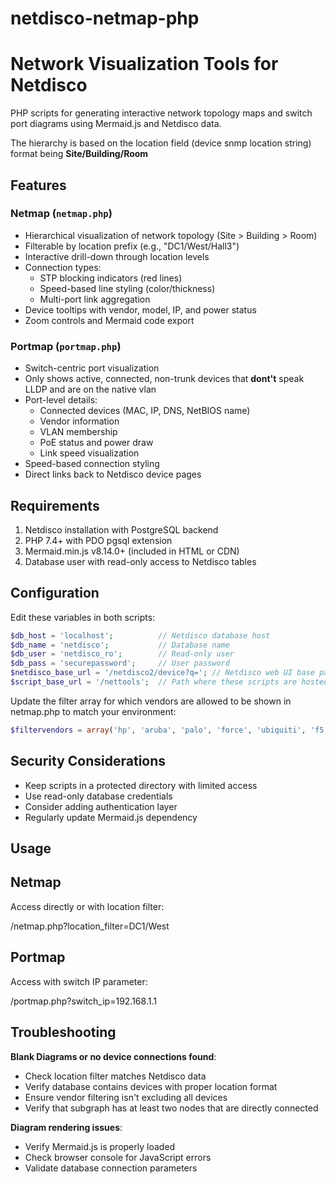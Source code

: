 # netdisco-netmap-php
# Network Visualization Tools for Netdisco

PHP scripts for generating interactive network topology maps and switch port diagrams using Mermaid.js and Netdisco data.

The hierarchy is based on the location field (device snmp location string) format being **Site/Building/Room**

## Features

### Netmap (`netmap.php`)
- Hierarchical visualization of network topology (Site > Building > Room)
- Filterable by location prefix (e.g., "DC1/West/Hall3")
- Interactive drill-down through location levels
- Connection types:
  - STP blocking indicators (red lines)
  - Speed-based line styling (color/thickness)
  - Multi-port link aggregation
- Device tooltips with vendor, model, IP, and power status
- Zoom controls and Mermaid code export

### Portmap (`portmap.php`)
- Switch-centric port visualization
- Only shows active, connected, non-trunk devices that **dont't** speak LLDP and are on the native vlan
- Port-level details:
  - Connected devices (MAC, IP, DNS, NetBIOS name)
  - Vendor information
  - VLAN membership
  - PoE status and power draw
  - Link speed visualization
- Speed-based connection styling
- Direct links back to Netdisco device pages

## Requirements

1. Netdisco installation with PostgreSQL backend
2. PHP 7.4+ with PDO pgsql extension
3. Mermaid.min.js v8.14.0+ (included in HTML or CDN)
4. Database user with read-only access to Netdisco tables

## Configuration

Edit these variables in both scripts:
```php  
$db_host = 'localhost';          // Netdisco database host  
$db_name = 'netdisco';           // Database name  
$db_user = 'netdisco_ro';        // Read-only user  
$db_pass = 'securepassword';     // User password  
$netdisco_base_url = '/netdisco2/device?q='; // Netdisco web UI base path  
$script_base_url = '/nettools';  // Path where these scripts are hosted
```

Update the filter array for which vendors are allowed to be shown in netmap.php to match your environment:
```php
$filtervendors = array('hp', 'aruba', 'palo', 'force', 'ubiquiti', 'f5');  
```

## Security Considerations

- Keep scripts in a protected directory with limited access
- Use read-only database credentials
- Consider adding authentication layer
- Regularly update Mermaid.js dependency

## Usage

## Netmap

Access directly or with location filter:

/netmap.php?location_filter=DC1/West  

## Portmap

Access with switch IP parameter:

/portmap.php?switch_ip=192.168.1.1  

## Troubleshooting

**Blank Diagrams or no device connections found**:
- Check location filter matches Netdisco data
- Verify database contains devices with proper location format
- Ensure vendor filtering isn't excluding all devices
- Verify that subgraph has at least two nodes that are directly connected

**Diagram rendering issues**:
- Verify Mermaid.js is properly loaded
- Check browser console for JavaScript errors
- Validate database connection parameters
